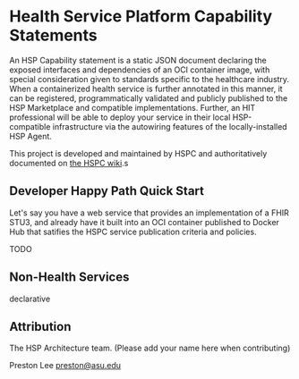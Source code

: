 # Health Service Platform Capability Statements

An HSP Capability statement is a static JSON document declaring the exposed interfaces and dependencies of an OCI container image, with special consideration given to standards specific to the healthcare industry. When a containerized health service is further annotated in this manner, it can be registered, programmatically validated and publicly published to the HSP Marketplace and compatible implementations. Further, an HIT professional will be able to deploy your service in their local HSP-compatible infrastructure via the autowiring features of the locally-installed HSP Agent.

This project is developed and maintained by HSPC and authoritatively documented on [the HSPC wiki](https://healthservices.atlassian.net/wiki/display/PE/Platform+Engineering).s

## Developer Happy Path Quick Start

Let's say you have a web service that provides an implementation of a FHIR STU3, and already have it built into an OCI container published to Docker Hub that satifies the HSPC service publication criteria and policies.

TODO

## Non-Health Services

declarative


## Attribution

The HSP Architecture team. (Please add your name here when contributing)

Preston Lee <preston@asu.edu>
